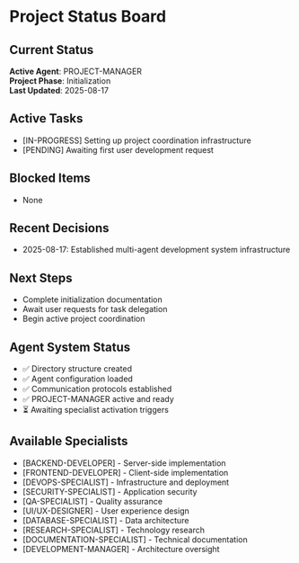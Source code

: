 # Project Status Board

## Current Status
**Active Agent**: PROJECT-MANAGER  
**Project Phase**: Initialization  
**Last Updated**: 2025-08-17

## Active Tasks
- [IN-PROGRESS] Setting up project coordination infrastructure
- [PENDING] Awaiting first user development request

## Blocked Items
- None

## Recent Decisions
- 2025-08-17: Established multi-agent development system infrastructure

## Next Steps
- Complete initialization documentation
- Await user requests for task delegation
- Begin active project coordination

## Agent System Status
- ✅ Directory structure created
- ✅ Agent configuration loaded
- ✅ Communication protocols established
- ✅ PROJECT-MANAGER active and ready
- ⏳ Awaiting specialist activation triggers

## Available Specialists
- [BACKEND-DEVELOPER] - Server-side implementation
- [FRONTEND-DEVELOPER] - Client-side implementation  
- [DEVOPS-SPECIALIST] - Infrastructure and deployment
- [SECURITY-SPECIALIST] - Application security
- [QA-SPECIALIST] - Quality assurance
- [UI/UX-DESIGNER] - User experience design
- [DATABASE-SPECIALIST] - Data architecture
- [RESEARCH-SPECIALIST] - Technology research
- [DOCUMENTATION-SPECIALIST] - Technical documentation
- [DEVELOPMENT-MANAGER] - Architecture oversight